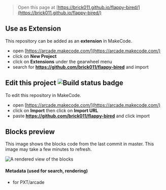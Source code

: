  


> Open this page at [https://brick011.github.io/flappy-bired/](https://brick011.github.io/flappy-bired/)

## Use as Extension

This repository can be added as an **extension** in MakeCode.

* open [https://arcade.makecode.com/](https://arcade.makecode.com/)
* click on **New Project**
* click on **Extensions** under the gearwheel menu
* search for **https://github.com/brick011/flappy-bired** and import

## Edit this project ![Build status badge](https://github.com/brick011/flappy-bired/workflows/MakeCode/badge.svg)

To edit this repository in MakeCode.

* open [https://arcade.makecode.com/](https://arcade.makecode.com/)
* click on **Import** then click on **Import URL**
* paste **https://github.com/brick011/flappy-bired** and click import

## Blocks preview

This image shows the blocks code from the last commit in master.
This image may take a few minutes to refresh.

![A rendered view of the blocks](https://github.com/brick011/flappy-bired/raw/master/.github/makecode/blocks.png)

#### Metadata (used for search, rendering)

* for PXT/arcade
<script src="https://makecode.com/gh-pages-embed.js"></script><script>makeCodeRender("{{ site.makecode.home_url }}", "{{ site.github.owner_name }}/{{ site.github.repository_name }}");</script>
